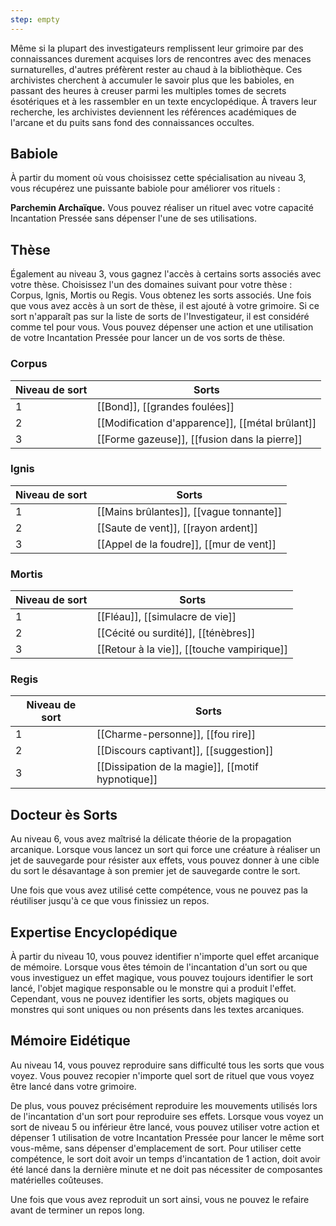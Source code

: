 ```yaml
---
step: empty
---
```

Même si la plupart des investigateurs remplissent leur grimoire par des connaissances durement acquises lors de rencontres avec des menaces surnaturelles, d'autres préfèrent rester au chaud à la bibliothèque. Ces archivistes cherchent à accumuler le savoir plus que les babioles, en passant des heures à creuser parmi les multiples tomes de secrets ésotériques et à les rassembler en un texte encyclopédique. À travers leur recherche, les archivistes deviennent les références académiques de l'arcane et du puits sans fond des connaissances occultes.

## Babiole

À partir du moment où vous choisissez cette spécialisation au niveau 3, vous récupérez une puissante babiole pour améliorer vos rituels : 

**Parchemin Archaïque.** Vous pouvez réaliser un rituel avec votre capacité Incantation Pressée sans dépenser l'une de ses utilisations.

## Thèse

Également au niveau 3, vous gagnez l'accès à certains sorts associés avec votre thèse. Choisissez l'un des domaines suivant pour votre thèse : Corpus, Ignis, Mortis ou Regis. Vous obtenez les sorts associés. Une fois que vous avez accès à un sort de thèse, il est ajouté à votre grimoire. Si ce sort n'apparaît pas sur la liste de sorts de l'Investigateur, il est considéré comme tel pour vous. Vous pouvez dépenser une action et une utilisation de votre Incantation Pressée pour lancer un de vos sorts de thèse.

### Corpus

| Niveau de sort | Sorts |
| -------------- | ----- |
| 1 | [[Bond]], [[grandes foulées]] |
| 2 | [[Modification d'apparence]], [[métal brûlant]] |
| 3 | [[Forme gazeuse]], [[fusion dans la pierre]] |

### Ignis

| Niveau de sort | Sorts                                   |
| -------------- | --------------------------------------- |
| 1              | [[Mains brûlantes]], [[vague tonnante]] |
| 2              | [[Saute de vent]], [[rayon ardent]]     |
| 3              | [[Appel de la foudre]], [[mur de vent]] |

### Mortis

| Niveau de sort | Sorts                                      |
| -------------- | ------------------------------------------ |
| 1              | [[Fléau]], [[simulacre de vie]]            |
| 2              | [[Cécité ou surdité]], [[ténèbres]]        |
| 3              | [[Retour à la vie]], [[touche vampirique]] |

### Regis


| Niveau de sort | Sorts |
| -------------- | ----- |
| 1 | [[Charme-personne]], [[fou rire]] |
| 2 | [[Discours captivant]], [[suggestion]] |
| 3 | [[Dissipation de la magie]], [[motif hypnotique]] |

## Docteur ès Sorts

Au niveau 6, vous avez maîtrisé la délicate théorie de la propagation arcanique. Lorsque vous lancez un sort qui force une créature à réaliser un jet de sauvegarde pour résister aux effets, vous pouvez donner à une cible du sort le désavantage à son premier jet de sauvegarde contre le sort.

Une fois que vous avez utilisé cette compétence, vous ne pouvez pas la réutiliser jusqu'à ce que vous finissiez un repos.

## Expertise Encyclopédique

À partir du niveau 10, vous pouvez identifier n'importe quel effet arcanique de mémoire. Lorsque vous êtes témoin de l'incantation d'un sort ou que vous investiguez un effet magique, vous pouvez toujours identifier le sort lancé, l'objet magique responsable ou le monstre qui a produit l'effet. Cependant, vous ne pouvez identifier les sorts, objets magiques ou monstres qui sont uniques ou non présents dans les textes arcaniques.

## Mémoire Eidétique

Au niveau 14, vous pouvez reproduire sans difficulté tous les sorts que vous voyez. Vous pouvez recopier n'importe quel sort de rituel que vous voyez être lancé dans votre grimoire.

De plus, vous pouvez précisément reproduire les mouvements utilisés lors de l'incantation d'un sort pour reproduire ses effets. Lorsque vous voyez un sort de niveau 5 ou inférieur être lancé, vous pouvez utiliser votre action et dépenser 1 utilisation de votre Incantation Pressée pour lancer le même sort vous-même, sans dépenser d'emplacement de sort. Pour utiliser cette compétence, le sort doit avoir un temps d'incantation de 1 action, doit avoir été lancé dans la dernière minute et ne doit pas nécessiter de composantes matérielles coûteuses.

Une fois que vous avez reproduit un sort ainsi, vous ne pouvez le refaire avant de terminer un repos long.
